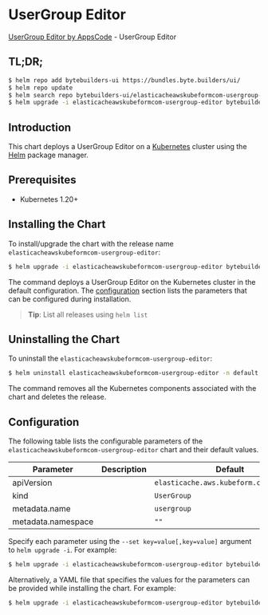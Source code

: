 # UserGroup Editor

[UserGroup Editor by AppsCode](https://byte.builders) - UserGroup Editor

## TL;DR;

```bash
$ helm repo add bytebuilders-ui https://bundles.byte.builders/ui/
$ helm repo update
$ helm search repo bytebuilders-ui/elasticacheawskubeformcom-usergroup-editor --version=v0.4.18
$ helm upgrade -i elasticacheawskubeformcom-usergroup-editor bytebuilders-ui/elasticacheawskubeformcom-usergroup-editor -n default --create-namespace --version=v0.4.18
```

## Introduction

This chart deploys a UserGroup Editor on a [Kubernetes](http://kubernetes.io) cluster using the [Helm](https://helm.sh) package manager.

## Prerequisites

- Kubernetes 1.20+

## Installing the Chart

To install/upgrade the chart with the release name `elasticacheawskubeformcom-usergroup-editor`:

```bash
$ helm upgrade -i elasticacheawskubeformcom-usergroup-editor bytebuilders-ui/elasticacheawskubeformcom-usergroup-editor -n default --create-namespace --version=v0.4.18
```

The command deploys a UserGroup Editor on the Kubernetes cluster in the default configuration. The [configuration](#configuration) section lists the parameters that can be configured during installation.

> **Tip**: List all releases using `helm list`

## Uninstalling the Chart

To uninstall the `elasticacheawskubeformcom-usergroup-editor`:

```bash
$ helm uninstall elasticacheawskubeformcom-usergroup-editor -n default
```

The command removes all the Kubernetes components associated with the chart and deletes the release.

## Configuration

The following table lists the configurable parameters of the `elasticacheawskubeformcom-usergroup-editor` chart and their default values.

|     Parameter      | Description |                      Default                       |
|--------------------|-------------|----------------------------------------------------|
| apiVersion         |             | <code>elasticache.aws.kubeform.com/v1alpha1</code> |
| kind               |             | <code>UserGroup</code>                             |
| metadata.name      |             | <code>usergroup</code>                             |
| metadata.namespace |             | <code>""</code>                                    |


Specify each parameter using the `--set key=value[,key=value]` argument to `helm upgrade -i`. For example:

```bash
$ helm upgrade -i elasticacheawskubeformcom-usergroup-editor bytebuilders-ui/elasticacheawskubeformcom-usergroup-editor -n default --create-namespace --version=v0.4.18 --set apiVersion=elasticache.aws.kubeform.com/v1alpha1
```

Alternatively, a YAML file that specifies the values for the parameters can be provided while
installing the chart. For example:

```bash
$ helm upgrade -i elasticacheawskubeformcom-usergroup-editor bytebuilders-ui/elasticacheawskubeformcom-usergroup-editor -n default --create-namespace --version=v0.4.18 --values values.yaml
```
